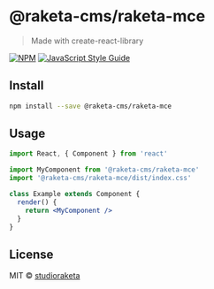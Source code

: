 # @raketa-cms/raketa-mce

> Made with create-react-library

[![NPM](https://img.shields.io/npm/v/@raketa-cms/raketa-mce.svg)](https://www.npmjs.com/package/@raketa-cms/raketa-mce) [![JavaScript Style Guide](https://img.shields.io/badge/code_style-standard-brightgreen.svg)](https://standardjs.com)

## Install

```bash
npm install --save @raketa-cms/raketa-mce
```

## Usage

```jsx
import React, { Component } from 'react'

import MyComponent from '@raketa-cms/raketa-mce'
import '@raketa-cms/raketa-mce/dist/index.css'

class Example extends Component {
  render() {
    return <MyComponent />
  }
}
```

## License

MIT © [studioraketa](https://github.com/studioraketa)
